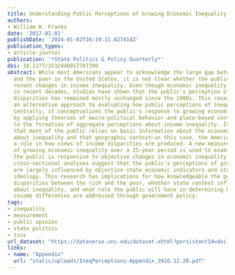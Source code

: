 ```yaml
---
title: Understanding Public Perceptions of Growing Economic Inequality
authors:
- William W. Franko
date: '2017-01-01'
publishDate: '2024-01-02T16:19:11.627414Z'
publication_types:
- article-journal
publication: '*State Politics & Policy Quarterly*'
doi: 10.1177/1532440017707799
abstract: While most Americans appear to acknowledge the large gap between the rich
  and the poor in the United States, it is not clear whether the public is aware of
  recent changes in income inequality. Even though economic inequality has grown substantially
  in recent decades, studies have shown that the public's perception of growing income
  disparities has remained mostly unchanged since the 1980s. This research offers
  an alternative approach to evaluating how public perceptions of inequality are developed.
  Centrally, it conceptualizes the public's response to growing economic disparities
  by applying theories of macro-political behavior and place-based contextual effects
  to the formation of aggregate perceptions about income inequality. It is argued
  that most of the public relies on basic information about the economy to form attitudes
  about inequality and that geographic context—in this case, the American states—plays
  a role in how views of income disparities are produced. A new measure of state perceptions
  of growing economic inequality over a 25-year period is used to examine whether
  the public is responsive to objective changes in economic inequality. Time-series
  cross-sectional analyses suggest that the public's perceptions of growing inequality
  are largely influenced by objective state economic indicators and state political
  ideology. This research has implications for how knowledgeable the public is of
  disparities between the rich and the poor, whether state context influences attitudes
  about inequality, and what role the public will have in determining how expanding
  income differences are addressed through government policy.
tags:
- inequality
- measurement
- public opinion
- state politics
- tscs
url_dataset: "https://dataverse.unc.edu/dataset.xhtml?persistentId=doi:10.15139/S3/D9ZUIB"
links:
- name: "Appendix"
  url: "static/uploads/IneqPerceptions-Appendix_2016.12.20.pdf"
---
```

